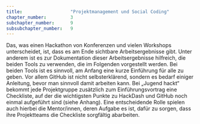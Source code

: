 ```yaml
---
title: 					"Projektmanagement und Social Coding"
chapter_number: 		3
subchapter_number:		9
subsubchapter_number:	9
---
```


Das, was einen Hackathon von Konferenzen und vielen Workshops unterscheidet, ist, dass es am Ende sichtbare Arbeitsergebnisse gibt. Unter anderem ist es zur Dokumentation dieser Arbeitsergebnisse hilfreich, die beiden Tools zu verwenden, die im Folgenden vorgestellt werden. Bei beiden Tools ist es sinnvoll, am Anfang eine kurze Einführung für alle zu geben. Vor allem GitHub ist nicht selbsterklärend, sondern es bedarf einiger Anleitung, bevor man sinnvoll damit arbeiten kann. Bei „Jugend hackt“ bekommt jede Projektgruppe zusätzlich zum Einführungsvortrag eine Checkliste, auf der die wichtigsten Punkte zu HackDash und GitHub noch einmal aufgeführt sind (siehe Anhang). Eine entscheidende Rolle spielen auch hierbei die Mentor/innen, deren Aufgabe es ist, dafür zu sorgen, dass ihre Projektteams die Checkliste sorgfältig abarbeiten.